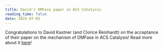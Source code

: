 ```yaml
---
title: David's DMFase paper in ACS Catalysis
reading_time: false
date: 2025-07-03
---
```

Congratulations to David Kastner (and Clorice Reinhardt) on the acceptance of their paper on the mechanism of DMFase in ACS Catalysis!  Read more about it [here](/publication/kastner-role-2025/)!

<!--more-->
